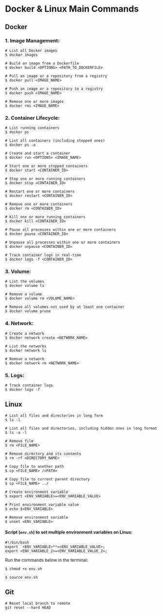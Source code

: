 # Docker & Linux Main Commands

## Docker

### 1. Image Management:

```
# List all Docker images
$ docker images

# Build an image from a Dockerfile
$ docker build <OPTIONS> <PATH_TO_DOCKERFILE>

# Pull an image or a repository from a registry
$ docker pull <IMAGE_NAME>

# Push an image or a repository to a registry
$ docker push <IMAGE_NAME>

# Remove one or more images
$ docker rmi <IMAGE_NAME>
```

### 2. Container Lifecycle:

```
# List running containers
$ docker ps

# List all containers (including stopped ones)
$ docker ps -a

# Create and start a container
$ docker run <OPTIONS> <IMAGE_NAME>

# Start one or more stopped containers
$ docker start <CONTAINER_ID>

# Stop one or more running containers
$ docker stop <CONTAINER_ID>

# Restart one or more containers
$ docker restart <CONTAINER_ID>

# Remove one or more containers
$ docker rm <CONTAINER_ID>

# Kill one or more running containers
$ docker kill <CONTAINER_ID>

# Pause all processes within one or more containers
$ docker pause <CONTAINER_ID>

# Unpause all processes within one or more containers
$ docker unpause <CONTAINER_ID>

# Track container logs in real-time
$ docker logs -f <CONTAINER_ID>
```

### 3. Volume:

```
# List the volumes
$ docker volume ls

# Remove a volume
$ docker volume rm <VOLUME_NAME>

# Remove all volumes not used by at least one container
$ docker volume prune
```

### 4. Network:

```
# Create a network
$ docker network create <NETWORK_NAME>

# List the networks
$ docker network ls

# Remove a network
$ docker network rm <NETWORK_NAME>
```

### 5. Logs:

```
# Track container logs
$ docker logs -f
```

## Linux

```
# List all files and directories in long form
$ ls -l

# List all files and directories, including hidden ones in long format
$ ls -a -l

# Remove file
$ rm <FILE_NAME>

# Remove directory and its contents
$ rm -rf <DIRECTORY_NAME>

# Copy file to another path
$ cp <FILE_NAME> /<PATH>

# Copy file to current parent directory
$ cp <FILE_NAME> ../

# Create environment variable
$ export <ENV_VARIABLE>=<ENV_VARIABLE_VALUE>

# Print environment variable value
$ echo $<ENV_VARIABLE>

# Remove environment variable
$ unset <ENV_VARIABLE>
```

#### Script (`env.sh`) to set multiple environment variables on Linux:

```
#!/bin/bash
export `<ENV_VARIABLE>**=<ENV_VARIABLE_VALUE>;
export <ENV_VARIABLE_2>=<ENV_VARIABLE_VALUE_2>;
```

Run the commands below in the terminal:

`$ chmod +x env.sh`

`$ source env.sh`

## Git

```
# Reset local branch to remote
git reset --hard HEAD
```
